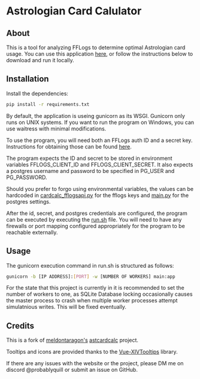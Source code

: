# Astrologian Card Calulator
## About

This is a tool for analyzing FFLogs to determine optimal Astrologian card usage. You can use this application [here](http://calc.probablyquill.com), or follow the instructions below to download and run it locally. 

## Installation

Install the dependencies:
```sh
pip install -r requirements.txt
```

By default, the application is useing gunicorn as its WSGI. Gunicorn only runs on UNIX systems. 
If you want to run the program on Windows, you can use waitress with minimal modifications.

To use the program, you will need both an FFLogs auth ID and a secret key. Instructions for obtaining those can be found [here](https://www.fflogs.com/api/docs).

The program expects the ID and secret to be stored in environment variables FFLOGS_CLIENT_ID and FFLOGS_CLIENT_SECRET.
It also expects a postgres username and password to be specified in PG_USER and PG_PASSWORD.

Should you prefer to forgo using environmental variables, the values can be hardcoded in [cardcalc_fflogsapi.py](cardcalc_fflogsapi.py) for the fflogs keys and [main.py](main.py) for the postgres settings.

After the id, secret, and postgres credentials are configured, the program can be executed by executing the [run.sh](run.sh) file. You will need to have any firewalls or port mapping configured appropriately for the program to be reachable externally.


## Usage
The gunicorn execution command in run.sh is structured as follows:

```sh
gunicorn -b [IP ADDRESS]:[PORT] -w [NUMBER OF WORKERS] main:app
```

For the state that this project is currently in it is recommended to set the number of workers to one, as SQLite Database locking occasionally causes the master process to crash when multiple worker processes attempt simulatnious writes. This will be fixed eventually.

## Credits
This is a fork of [meldontaragon's](https://github.com/meldontaragon) [astcardcalc](https://github.com/meldontaragon/astcardcalc) project.

Tooltips and icons are provided thanks to the [Vue-XIVTooltips](https://github.com/xivapi/vue-xivtooltips) library.

If there are any issues with the website or the project, please DM me on discord @probablyquill or submit an issue on GitHub.